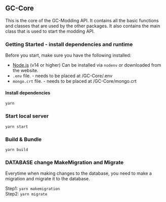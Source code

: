 ## GC-Core

This is the core of the GC-Modding API. It contains all the basic functions and classes that are used by the other packages. It also contains the main class that is used to start the modding API.

### Getting Started - install dependencies and runtime

Before you start, make sure you have the following installed:

-   [Node.js](https://nodejs.org) (v14 or higher) Can be installed via `nodenv` or downloaded from the website.
-   `.env` file. - needs to be placed at /GC-Core/.env
-   `mongo.crt` file. - needs to be placed at /GC-Core/mongo.crt

#### Install dependencies

`yarn`

### Start local server

`yarn start`

### Build & Bundle

`yarn build`

### DATABASE change MakeMigration and Migrate

Everytime when making changes to the database, you need to make a migration and migrate it to the database.

Step1:
`yarn makemigration`  
Step2:
`yarn migrate`
